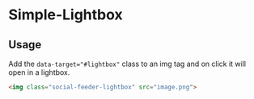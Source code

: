 # Simple-Lightbox

Usage
-----------

Add the `data-target="#lightbox"` class to an img tag and on click it will open in a lightbox.
```html
<img class="social-feeder-lightbox" src="image.png">
```
